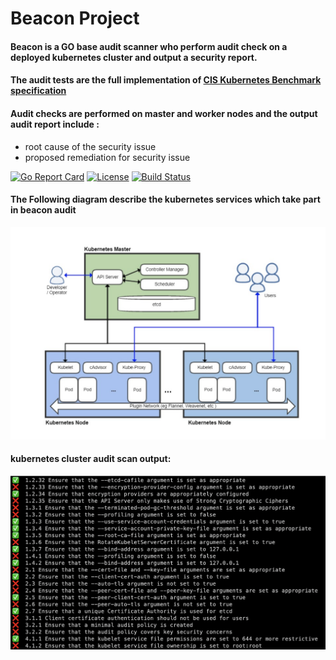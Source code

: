# Beacon Project
#### Beacon is a GO base audit scanner who perform audit check on a deployed kubernetes cluster and output a security report.
#### The audit tests are the full implementation of [CIS Kubernetes Benchmark specification](https://www.cisecurity.org/benchmark/kubernetes/) <br>

#### Audit checks are performed  on master and worker nodes and the output audit report include :
* root cause of the security issue
* proposed remediation for security issue

[![Go Report Card](https://goreportcard.com/badge/github.com/chen-keinan/beacon)](https://goreportcard.com/report/github.com/chen-keinan/beacon)
[![License](https://img.shields.io/badge/License-Apache%202.0-blue.svg)](https://github.com/chen-keinan/beacon/blob/main/LICENSE)
[![Build Status](https://travis-ci.org/chen-keinan/beacon.svg?branch=main)](https://travis-ci.org/chen-keinan/beacon)


#### The Following diagram describe the kubernetes services which take part in beacon audit   
![k8s arch](./pkg/images/k8s_arch.png?raw=true)

#### kubernetes cluster audit scan output: 
![k8s audit](./pkg/images/k8s_audit.png?raw=true)

